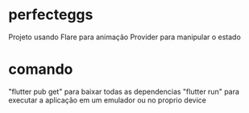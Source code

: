 # perfecteggs
Projeto usando Flare para animação
Provider para manipular o estado

# comando
 "flutter pub get" para baixar todas as dependencias
 "flutter run" para executar a aplicação em um emulador ou no proprio device